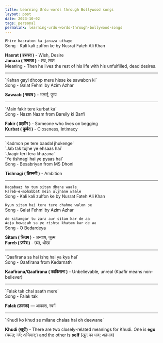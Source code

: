 ```yaml
---
title: Learning Urdu words through Bollywood songs
layout: post
date: 2023-10-02
tags: personal
permalink: learning-urdu-words-through-bollywood-songs
---
```


`Phire hasraton ka janaza uthaye`<br>
Song - Kali kali zulfon ke by Nusrat Fateh Ali Khan

**Hasrat ( हसरत )** - Wish, Desire <br>
**Janaza ( जनाज़ा )** - शव, लाश<br>
Meaning - Then he lives the rest of his life with his unfulfilled, dead desires.<br>

<hr>
`Kahan gayi dhoop mere hisse ke sawabon ki`<br>
Song - Galat Fehmi by Azim Azhar

**Sawaab ( सवाब )** - भलाई, पुण्य<br>

<hr>
`Main fakir tere kurbat ka`<br>
Song - Nazm Nazm from Bareily ki Barfi

**Fakir ( फ़क़ीर )** - Someone who lives on begging<br>
**Kurbat ( कुर्बत )** - Closeness, Intimacy

<hr>
`Kadmon pe tere baadal jhukenge`<br>
`Jab tak tujhe ye ehsaas hai`<br>
`Jaagir teri tera khazana`<br>
`Ye tishnagi hai ye pyaas hai`<br>
Song - Besabriyan from MS Dhoni

**Tishnagi ( तिश्नगी )** - Ambition

<hr>

`Dagabaaz ho tum sitam dhane waale`<br>
`Fareb-e-mohabbat mein uljhane waale`<br>
Song - Kali kali zulfon ke by Nusrat Fateh Ali Khan

`Kyun sitam hai tera tere chahne walon pe`<br>
Song - Galat Fehmi by Azim Azhar

`Ae sitamgar tu zara aur sitam kar de aa`<br>
`Aaja bewajah sa ye rishta khatam kar de aa`<br>
Song - O Bedardeya

**Sitam ( सितम )** - अन्याय, जुल्म<br>
**Fareb ( फ़रेब )** - छल, धोखा

<hr>
`Qaafirana sa hai ishq hai ya kya hai`<br>
Song - Qaafirana from Kedarnath

**Kaafirana/Qaafirana ( काफिराना )** - Unbelievable, unreal (Kaafir means non-believer)

<hr>
`Falak tak chal saath mere`<br>
Song - Falak tak

**Falak (फ़लक)** — आकाश, स्वर्ग
<hr>
`Khudi ko khud se milane chalaa hai oh deewane`

**Khudi (खुदी)** - There are two closely-related meanings for Khudi. One is **ego** (घमंड; गर्व; अभिमान;) and the other is **self** (खुद का भाव; अहंभाव)
